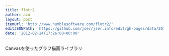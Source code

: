 ```yaml
---
title: flotr2
author: azu
layout: post
itemUrl: 'http://www.humblesoftware.com/flotr2/'
editJSONPath: 'https://github.com/jser/jser.info/edit/gh-pages/data/2012/02/index.json'
date: '2012-02-24T17:26:00+00:00'
---
```

Canvasを使ったグラフ描画ライブラリ

